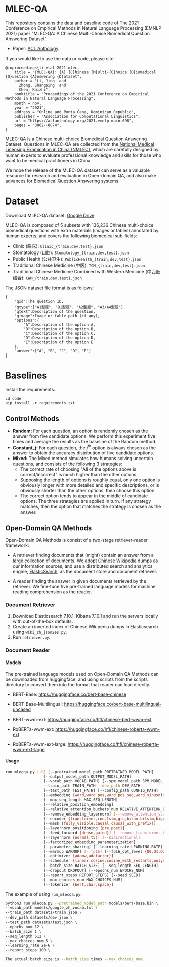 # MLEC-QA

This repository contains the data and baseline code of The 2021 Conference on Empirical Methods in Natural Language Processing (EMNLP 2021) paper "MLEC-QA: A Chinese Multi-Choice Biomedical Question Answering Dataset".

- Paper: [ACL Anthology](https://aclanthology.org/2021.emnlp-main.698/)

If you would like to use the data or code, please cite:

```
@inproceedings{li-etal-2021-mlec,
    title = "{MLEC-QA}: {A} {C}hinese {M}ulti-{C}hoice {B}iomedical {Q}uestion {A}nswering {D}ataset",
    author = "Li, Jing  and
      Zhong, Shangping  and
      Chen, Kaizhi",
    booktitle = "Proceedings of the 2021 Conference on Empirical Methods in Natural Language Processing",
    month = nov,
    year = "2021",
    address = "Online and Punta Cana, Dominican Republic",
    publisher = "Association for Computational Linguistics",
    url = "https://aclanthology.org/2021.emnlp-main.698",
    pages = "8862--8874",
}
```

MLEC-QA is a Chinese multi-choice Biomedical Question Answering Dataset. Questions in MLEC-QA are collected from the [National Medical Licensing Examination in China (NMLEC)](https://www.nmec.org.cn/Pages/ArticleInfo-13-10706.html), which are carefully designed by human experts to evaluate professional knowledge and skills for those who want to be medical practitioners in China.

We hope the release of the MLEC-QA dataset can serve as a valuable resource for research and evaluation in Open-domain QA, and also make advances for Biomedical Question Answering systems.

# Dataset

Download MLEC-QA dataset: [Google Drive](https://drive.google.com/file/d/1-v4c8bcTspgBINKticTF7A9OMum0CB_y/view?usp=sharing)

MLEC-QA is composed of 5 subsets with 136,236 Chinese multi-choice biomedical questions with extra materials (images or tables) annotated by human experts, and covers the following biomedical sub-fields:

- Clinic (临床): `Clinic_{train,dev,test}.json`
- Stomatology (口腔): `Stomatology_{train,dev,test}.json`
- Public Health (公共卫生): `PublicHealth_{train,dev,test}.json`
- Traditional Chinese Medicine (中医): `TCM_{train,dev,test}.json`
- Traditional Chinese Medicine Combined with Western Medicine (中西医结合): `CWM_{train,dev,test}.json`

The JSON dataset file format is as follows:

```
{
	"qid":The question ID,
	"qtype":["A1型题", "B1型题", "A2型题", "A3/A4型题"],
	"qtext":Description of the question,
	"qimage":Image or table path (if any),
	"options":{
		"A":Description of the option A,
		"B":Description of the option B,
		"C":Description of the option C,
		"D":Description of the option D,
		"E":Description of the option E
	},
	"answer":["A", "B", "C", "D", "E"]
}   	
```

# Baselines

Install the requirements:

```
cd code
pip install -r requirements.txt
```

## Control Methods

- **Random:** For each question, an option is randomly chosen as the answer from five candidate options. We perform this experiment five times and average the results as the baseline of the Random method.
- **Constant_j:** For each question, the $j^{th}$ option is always chosen as the answer to obtain the accuracy distribution of five candidate options.
- **Mixed:** The Mixed method simulates how humans solving uncertain questions, and consists of the following 3 strategies: 
  - The correct rate of choosing "All of the options above is correct/incorrect" is much higher than the other options.
  - Supposing the length of options is roughly equal, only one option is obviously longer with more detailed and specific descriptions, or is obviously shorter than the other options, then choose this option.
  - The correct option tends to appear in the middle of candidate options. The three strategies are applied in turn. If any strategy matches, then the option that matches the strategy is chosen as the answer.

## Open-Domain QA Methods

Open-Domain QA Methods is consist of a two-stage retriever-reader framework: 

- A retriever finding documents that (might) contain an answer from a large collection of documents. We adopt [Chinese Wikipedia dumps](https://dumps.wikimedia.org/) as our information sources, and use a distributed search and analytics engine, [ElasticSearch](https://www.elastic.co/), as the document store and document retriever.

- A reader finding the answer in given documents retrieved by the retriever. We fine-tune five pre-trained language models for machine reading comprehension as the reader.

### Document Retriever

1. Download Elasticsearch 7.10.1, Kibana 7.10.1 and run the servers locally with out-of-the-box defaults.
2. Create an inverted index of Chinese Wikipedia dumps in Elasticsearch using `wiki_zh_json2es.py`.
3. Run `retriever.py`.

### Document Reader

#### Models

The pre-trained language models used on Open-Domain QA Methods can be downloaded from huggingface, and using scripts from the scripts directory to convert them into the format that reader can load directly.

- BERT-Base: https://huggingface.co/bert-base-chinese

- BERT-Base-Multilingual: https://huggingface.co/bert-base-multilingual-uncased

- BERT-wwm-ext: https://huggingface.co/hfl/chinese-bert-wwm-ext

- RoBERTa-wwm-ext: https://huggingface.co/hfl/chinese-roberta-wwm-ext

- RoBERTa-wwm-ext-large: https://huggingface.co/hfl/chinese-roberta-wwm-ext-large

#### Usage

```bash
run_mlecqa.py [-h] [--pretrained_model_path PRETRAINED_MODEL_PATH]
                 [--output_model_path OUTPUT_MODEL_PATH]
                 [--vocab_path VOCAB_PATH] [--spm_model_path SPM_MODEL_PATH]
                 --train_path TRAIN_PATH --dev_path DEV_PATH
                 [--test_path TEST_PATH] [--config_path CONFIG_PATH]
                 [--embedding {word,word_pos,word_pos_seg,word_sinusoidalpos}]
                 [--max_seq_length MAX_SEQ_LENGTH]
                 [--relative_position_embedding]
                 [--relative_attention_buckets_num RELATIVE_ATTENTION_BUCKETS_NUM]
                 [--remove_embedding_layernorm] [--remove_attention_scale]
                 [--encoder {transformer,rnn,lstm,gru,birnn,bilstm,bigru,gatedcnn}]
                 [--mask {fully_visible,causal,causal_with_prefix}]
                 [--layernorm_positioning {pre,post}]
                 [--feed_forward {dense,gated}] [--remove_transformer_bias]
                 [--layernorm {normal,t5}] [--bidirectional]
                 [--factorized_embedding_parameterization]
                 [--parameter_sharing] [--learning_rate LEARNING_RATE]
                 [--warmup WARMUP] [--fp16] [--fp16_opt_level {O0,O1,O2,O3}]
                 [--optimizer {adamw,adafactor}]
                 [--scheduler {linear,cosine,cosine_with_restarts,polynomial,constant,constant_with_warmup}]
                 [--batch_size BATCH_SIZE] [--seq_length SEQ_LENGTH]
                 [--dropout DROPOUT] [--epochs_num EPOCHS_NUM]
                 [--report_steps REPORT_STEPS] [--seed SEED]
                 [--max_choices_num MAX_CHOICES_NUM]
                 [--tokenizer {bert,char,space}]
```

The example of using `run_mlecqa.py`:

```bash
python3 run_mlecqa.py --pretrained_model_path models/bert-base.bin \
--vocab_path models/google_zh_vocab.txt \
--train_path datasets/train.json \
--dev_path datasets/dev.json \
--test_path datasets/test.json \
--epochs_num 12 \
--batch_size 1 \
--seq_length 512 \
--max_choices_num 5 \
--learning_rate 2e-6 \
--report_steps 100 \

The actual batch size is --batch_size times --max_choices_num.
```

